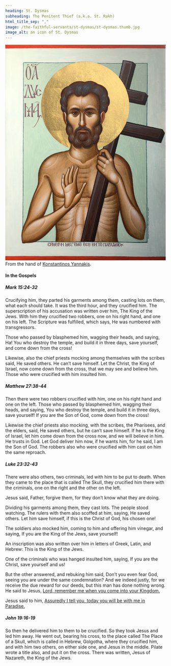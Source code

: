 ```yaml
---
heading: St. Dysmas
subheading: The Penitent Thief (a.k.a. St. Rakh)
html_title_sep: ","
image: /the-faithful-servants/st-dysmas/st-dysmas.thumb.jpg
image_alt: an icon of St. Dysmas
---
```


<a href="st-dysmas.jpg">
  <img src="st-dysmas.small.jpg" alt="St. Dysmas, the penitent thief">
</a>
<div class="caption">From the hand of <a
href="https://www.facebook.com/konstantinos.yannakis">Konstantinos Yannakis</a>.</div>

#### In the Gospels

##### Mark 15:24-32

Crucifying him, they parted his garments among them, casting lots on them, what
each should take. It was the third hour, and they crucified him. The
superscription of his accusation was written over him, The King of the Jews.
With him they crucified two robbers, one on his right hand, and one on his
left. The Scripture was fulfilled, which says, He was numbered with
transgressors.

Those who passed by blasphemed him, wagging their heads, and saying, Ha! You
who destroy the temple, and build it in three days, save yourself, and come
down from the cross!

Likewise, also the chief priests mocking among themselves with the scribes
said, He saved others. He can’t save himself. Let the Christ, the King of
Israel, now come down from the cross, that we may see and believe him. Those
who were crucified with him insulted him.


##### Matthew 27:38-44

Then there were two robbers crucified with him, one on his right hand and one
on the left. Those who passed by blasphemed him, wagging their heads, and
saying, You who destroy the temple, and build it in three days, save yourself!
If you are the Son of God, come down from the cross!

Likewise the chief priests also mocking, with the scribes, the Pharisees, and
the elders, said, He saved others, but he can’t save himself. If he is the King
of Israel, let him come down from the cross now, and we will believe in him. He
trusts in God. Let God deliver him now, if he wants him, for he said, I am the
Son of God. The robbers also who were crucified with him cast on him the same
reproach.


##### Luke 23:32-43

There were also others, two criminals, led with him to be put to death. When
they came to the place that is called The Skull, they crucified him there with
the criminals, one on the right and the other on the left.

Jesus said, Father, forgive them, for they don’t know what they are doing.

Dividing his garments among them, they cast lots. The people stood watching.
The rulers with them also scoffed at him, saying, He saved others. Let him save
himself, if this is the Christ of God, his chosen one!

The soldiers also mocked him, coming to him and offering him vinegar, and
saying, If you are the King of the Jews, save yourself!

An inscription was also written over him in letters of Greek, Latin, and
Hebrew: This is the King of the Jews.

One of the criminals who was hanged insulted him, saying, If you are the
Christ, save yourself and us!

But the other answered, and rebuking him said, Don’t you even fear God, seeing
you are under the same condemnation? And we indeed justly, for we receive the
due reward for our deeds, but this man has done nothing wrong. He said to
Jesus, <u class="blue">Lord, remember me when you come into your Kingdom.</u>

Jesus said to him, <u>Assuredly I tell you, today you will be with me in
Paradise.</u>


##### John 19:16-19

So then he delivered him to them to be crucified. So they took Jesus and led
him away. He went out, bearing his cross, to the place called The Place of a
Skull, which is called in Hebrew, Golgotha, where they crucified him, and with
him two others, on either side one, and Jesus in the middle. Pilate wrote a
title also, and put it on the cross. There was written, Jesus of Nazareth, the
King of the Jews.

